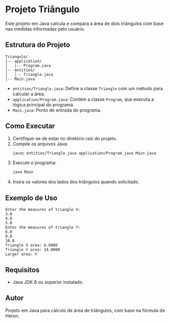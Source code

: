 # Projeto Triângulo

Este projeto em Java calcula e compara a área de dois triângulos com base nas medidas informadas pelo usuário.

## Estrutura do Projeto
```
Triangulo/
│-- application/
│   │-- Program.java
│-- entities/
│   │-- Triangle.java
│-- Main.java
```

- `entities/Triangle.java`: Define a classe `Triangle` com um método para calcular a área.
- `application/Program.java`: Contém a classe `Program`, que executa a lógica principal do programa.
- `Main.java`: Ponto de entrada do programa.

## Como Executar
1. Certifique-se de estar no diretório raiz do projeto.
2. Compile os arquivos Java:
   ```sh
   javac entities/Triangle.java application/Program.java Main.java
   ```
3. Execute o programa:
   ```sh
   java Main
   ```
4. Insira os valores dos lados dos triângulos quando solicitado.

## Exemplo de Uso
```
Enter the measures of triangle X:
3.0
4.0
5.0
Enter the measures of triangle Y:
6.0
8.0
10.0
Triangle X area: 6.0000
Triangle Y area: 24.0000
Larger area: Y
```

## Requisitos
- Java JDK 8 ou superior instalado.

## Autor
Projeto em Java para cálculo de área de triângulos, com base na fórmula de Heron.


